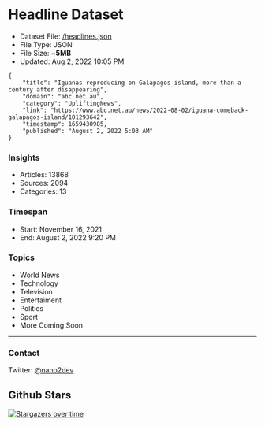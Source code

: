 # Headline Dataset

- Dataset File: [/headlines.json](https://raw.githubusercontent.com/fwd/news/master/headlines.json) 
- File Type: JSON
- File Size: ~**5MB**
- Updated: Aug 2, 2022 10:05 PM

```
{
    "title": "Iguanas reproducing on Galapagos island, more than a century after disappearing",
    "domain": "abc.net.au",
    "category": "UpliftingNews",
    "link": "https://www.abc.net.au/news/2022-08-02/iguana-comeback-galapagos-island/101293642",
    "timestamp": 1659430985,
    "published": "August 2, 2022 5:03 AM"
}
```

### Insights

- Articles: 13868
- Sources: 2094
- Categories: 13

### Timespan

- Start: November 16, 2021
- End: August 2, 2022 9:20 PM

### Topics

- World News
- Technology
- Television
- Entertaiment
- Politics
- Sport
- More Coming Soon

---

### Contact 

Twitter: [@nano2dev](https://twitter.com/nano2dev)

## Github Stars

[![Stargazers over time](https://starchart.cc/fwd/news.svg)](https://starchart.cc/fwd/news)
	